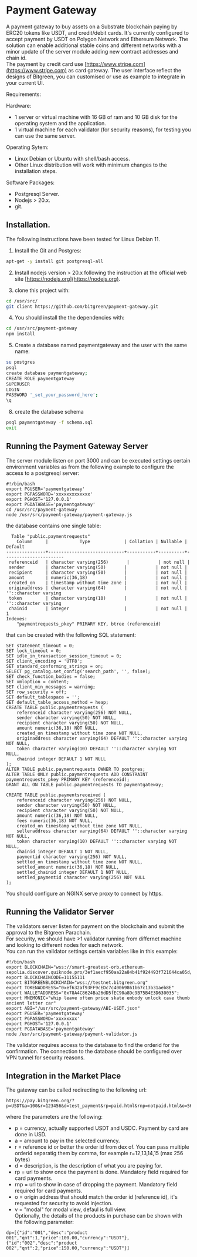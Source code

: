 # Payment Gateway
A payment gateway to buy assets on a Substrate blockchain paying by ERC20 tokens like USDT, and credit/debit cards. 
It's currently configured to accept payment by USDT on Polygon Network and Ethereum Network.
The solution can enable additional stable coins and different networks with a minor update of the server module adding new contract addresses and chain id.  
The payment by credit card use [https://www.stripe.com](https://www.stripe.com) as card gateway.
The user interface reflect the designs of Bitgreen, you can customised or use as example to integrate in your current UI.

Requirements:  
  
Hardware:  
- 1 server or virtual machine with 16 GB of ram and 10 GB disk for the operating system and the application.
- 1 virtual machine for each validator (for security reasons), for testing you can use the same server.  

Operating Sytem:  
- Linux Debian or Ubuntu with shell/bash access.  
- Other Linux distribution will work with minimum changes to the installation steps.  
  
Software Packages:   
- Postgresql Server.  
- Nodejs > 20.x.  
- git.    

## Installation. 
The following instructions have been tested for Linux Debian 11.  
1) Install the Git and Postgres:  
```bash
apt-get -y install git postgresql-all
```
2) Install nodejs version > 20.x following the instruction at the official web site [https://nodejs.org](https://nodejs.org).  

3) clone this project with:  
```bash
cd /usr/src/
git client https://github.com/bitgreen/payment-gateway.git
```
4) You should install the the dependencies with:  
```bash
cd /usr/src/payment-gateway
npm install
```
5) Create a database named paymentgateway and the user with the same name:  
```bash
su postgres
psql
create database paymentgateway;
CREATE ROLE paymentgateway
SUPERUSER 
LOGIN 
PASSWORD '_set_your_password_here';
\q
```
8) create the database schema
```bash
psql paymentgateway -f schema.sql
exit
```



## Running the Payment Gateway Server

The server module listen on port 3000 and can be executed settings certain environment variables as from the following example to configure the access to a postgresql server:  
```
#!/bin/bash  
export PGUSER='paymentgateway'  
export PGPASSWORD='xxxxxxxxxxxxx'  
export PGHOST='127.0.0.1'  
export PGDATABASE='paymentgateway'   
cd /usr/src/payment-gateway   
node /usr/src/payment-gateway/payment-gateway.js   
```

the database contains one single table:  
```
  Table "public.paymentrequests"
    Column     |            Type             | Collation | Nullable |        Default        
---------------+-----------------------------+-----------+----------+-----------------------
 referenceid   | character varying(256)       |           | not null | 
 sender        | character varying(50)       |           | not null | 
 recipient     | character varying(50)       |           | not null | 
 amount        | numeric(36,18)              |           | not null | 
 created_on    | timestamp without time zone |           | not null | 
 originaddress | character varying(64)       |           | not null | ''::character varying
 token         | character varying(10)       |           | not null | ''::character varying
 chainid       | integer                     |           | not null | 1
Indexes:
    "paymentrequests_pkey" PRIMARY KEY, btree (referenceid)
```
that can be created with the following SQL statement:  

```
SET statement_timeout = 0;
SET lock_timeout = 0;
SET idle_in_transaction_session_timeout = 0;
SET client_encoding = 'UTF8';
SET standard_conforming_strings = on;
SELECT pg_catalog.set_config('search_path', '', false);
SET check_function_bodies = false;
SET xmloption = content;
SET client_min_messages = warning;
SET row_security = off;
SET default_tablespace = '';
SET default_table_access_method = heap;
CREATE TABLE public.paymentrequests (
    referenceid character varying(256) NOT NULL,
    sender character varying(50) NOT NULL,
    recipient character varying(50) NOT NULL,
    amount numeric(36,18) NOT NULL,
    created_on timestamp without time zone NOT NULL,
    originaddress character varying(64) DEFAULT ''::character varying NOT NULL,
    token character varying(10) DEFAULT ''::character varying NOT NULL,
    chainid integer DEFAULT 1 NOT NULL
);
ALTER TABLE public.paymentrequests OWNER TO postgres;
ALTER TABLE ONLY public.paymentrequests ADD CONSTRAINT paymentrequests_pkey PRIMARY KEY (referenceid);
GRANT ALL ON TABLE public.paymentrequests TO paymentgateway;

CREATE TABLE public.paymentsreceived (
    referenceid character varying(256) NOT NULL,
    sender character varying(50) NOT NULL,
    recipient character varying(50) NOT NULL,
    amount numeric(36,18) NOT NULL,
    fees numeric(36,18) NOT NULL,
    created_on timestamp without time zone NOT NULL,
    selleraddress character varying(64) DEFAULT ''::character varying NOT NULL,
    token character varying(10) DEFAULT ''::character varying NOT NULL,
    chainid integer DEFAULT 1 NOT NULL,
    paymentid character varying(256) NOT NULL,
    settled_on timestamp without time zone NOT NULL,
    settled_amount numeric(36,18) NOT NULL,
    settled_chainid integer DEFAULT 1 NOT NULL,
    settled_paymentid character varying(256) NOT NULL
);
```

You should configure an NGINX serve proxy to connect by https.

## Running the Validator Server  

The validators server listen for payment on the blockchain and submit the approval to the Bitgreen Parachain.  
For security, we should have >1 validator running from differnet machine and looking to different nodes for each network.  
You can run the validator settings certain variables like in this example:  
```
#!/bin/bash
export BLOCKCHAIN="wss://smart-greatest-orb.ethereum-sepolia.discover.quiknode.pro/3ef1aecf950aa22a84b41f924493f721644ca05d/"
export BLOCKCHAINCODE=11155111
export BITGREENBLOCKCHAIN="wss://testnet.bitgreen.org"
export TOKENADDRESS="0xef632af93FF9cEDc7c40069861b67c13b31aeb8E"
export WALLETADDRESS="0x78A4C8624Ba26dD5fEC90a8Dc9B75B4E3D630035";
export MNEMONIC="whip leave often price skate embody unlock cave thumb ancient letter car"
export ABI="/usr/src/payment-gateway/ABI-USDT.json"
export PGUSER='paymentgateway'
export PGPASSWORD='xxxxxxxx'
export PGHOST='127.0.0.1'
export PGDATABASE='paymentgateway'
node /usr/src/payment-gateway/payment-validator.js
```
The validator requires access to the database to find the orderid for the confirmation. The connection to the database should be configured over VPN tunnel for security reasons.  

## Integration in the Market Place
The gateway can be called redirecting to the following url:
```
https://pay.bitgreen.org/?p=USDT&a=100&r=123456&d=test_payment&rp=paid.html&rnp=notpaid.html&o=5HTjwDQet7MagqP9F5ApmjBLUnRa96D91PBiAToj41xExXox
```
where the parameters are the following:  
- p = currency, actually supported USDT and USDC. Payment by card are done in USD. 
- a = amount to pay in the selected currency.  
- r = reference id or better the order id from dex of. You can pass multiple orderid separatig them by comma, for example r=12,13,14,15 (max 256 bytes)
- d = description, is the description of what you are paying for.  
- rp = url to show once the payment is done. Mandatory field required for card payments.  
- rnp = url to show in case of dropping the payment. Mandatory field required for card payments. 
- o = origin address that should match the order id (reference id), it's requested for security to avoid injection.
- v = "modal" for modal view, defaul is full view.  
Optionally, the details of the products in purchase can be shown with the following parameter:
```
dp=[{"id":"001","desc":"product 001","qnt":1,"price":100.00,"currency":"USDT"},{"id":"002","desc":"product 002","qnt":2,"price":150.00,"currency":"USDT"}]
```


